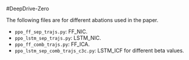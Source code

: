 #DeepDrive-Zero

The following files are for different abations used in the paper.

-   `ppo_ff_sep_trajs.py`: FF_NIC.
-   `ppo_lstm_sep_trajs.py`: LSTM_NIC.
-   `ppo_ff_comb_trajs.py`: FF_ICA.
-   `ppo_lstm_sep_comb_trajs_c3c.py`: LSTM_ICF for different beta values.
